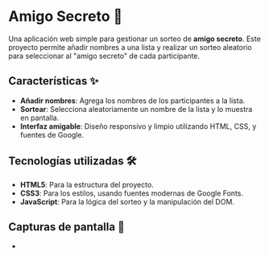 # Amigo Secreto 🎁

Una aplicación web simple para gestionar un sorteo de **amigo secreto**. Este proyecto permite añadir nombres a una lista y realizar un sorteo aleatorio para seleccionar al "amigo secreto" de cada participante.

## Características ✨
- **Añadir nombres**: Agrega los nombres de los participantes a la lista.
- **Sortear**: Selecciona aleatoriamente un nombre de la lista y lo muestra en pantalla.
- **Interfaz amigable**: Diseño responsivo y limpio utilizando HTML, CSS, y fuentes de Google.

## Tecnologías utilizadas 🛠️
- **HTML5**: Para la estructura del proyecto.
- **CSS3**: Para los estilos, usando fuentes modernas de Google Fonts.
- **JavaScript**: Para la lógica del sorteo y la manipulación del DOM.

## Capturas de pantalla 📸
- 
